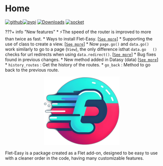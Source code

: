 # Home
[![github](https://img.shields.io/badge/my_profile-000?style=for-the-badge&logo=github&logoColor=white)](https://github.com/Daxexs)[![pypi](https://img.shields.io/badge/Pypi-0A66C2?style=for-the-badge&logo=pypi&logoColor=white)](https://pypi.org/project/flet-easy) [![Downloads](https://static.pepy.tech/badge/flet-easy)](https://pepy.tech/project/flet-easy) [![socket](https://socket.dev/api/badge/pypi/package/flet-easy/0.2.2#1725204521828)](https://socket.dev/pypi/package/flet-easy)

???+ info "New features"
    * ⚡The speed of the router is improved to more than twice as fast.
    * Ways to install Flet-Easy. [[`See more`](/flet-easy/0.2.4/installation)]
    * Supporting the use of class to create a view. [[`See more`](/flet-easy/0.2.4/add-pages/through-classes)]
    * Now `page.go()` and `data.go()` work similarly to go to a page (`View`), the only difference isthat `data.go   ()` checks for url redirects when using `data.redirect()`. [[`See more`](/flet-easy/0.2.4/how-to-use/#datasy-data)]
    * Bug fixes found in previous changes.
    * New method added in Datasy (data) [[`See more`](/flet-easy/0.2.4/how-to-use/#datasy-data)]
        * `history_routes` : Get the history of the routes.
        * `go_back` : Method to go back to the previous route.

<div align="center">
    <img src="assets/images/logo.png" alt="logo" width="250">
</div>

Flet-Easy is a package created as a Flet add-on, designed to be easy to use with a cleaner order in the code, having many customizable features. 


